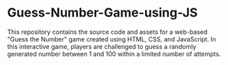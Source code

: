 # Guess-Number-Game-using-JS
This repository contains the source code and assets for a web-based "Guess the Number" game created using HTML, CSS, and JavaScript. In this interactive game, players are challenged to guess a randomly generated number between 1 and 100 within a limited number of attempts.

